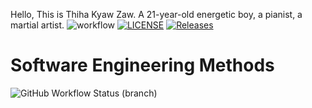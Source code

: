 Hello, This is Thiha Kyaw Zaw.
A 21-year-old energetic boy, a pianist, a martial artist.
![workflow](https://github.com/ThihaKZ16/sem/actions/workflows/main.yml/badge.svg)
[![LICENSE](https://img.shields.io/github/license/ThihaKZ16/sem.svg?style=flat-square)](https://github.com/ThihaKZ16/sem/blob/master/LICENSE)
[![Releases](https://img.shields.io/github/release/ThihaKZ16/sem/all.svg?style=flat-square)](https://github.com/ThihaKZ16/sem/releases)

# Software Engineering Methods
![GitHub Workflow Status (branch)](https://img.shields.io/github/workflow/status/ThihaKZ16/sem/A%20workflow%20for%20my%20Hello%20World%20App/develop?style=flat-square)